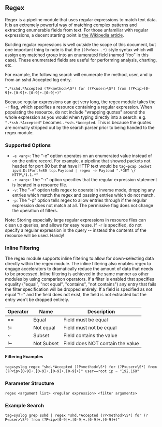 ## Regex

Regex is a pipeline module that uses regular expressions to match text data. It is an extremely powerful way of matching complex patterns and extracting enumerable fields from text. For those unfamiliar with regular expressions, a decent starting point is [the Wikipedia article](https://en.wikipedia.org/wiki/Regular_expression).

Building regular expressions is well outside the scope of this document, but one important thing to note is that the `(?P<foo> .*)` style syntax which will assign any matched group into an enumerated field (named “foo” in this case). These enumerated fields are useful for performing analysis, charting, etc.

For example, the following search will enumerate the method, user, and ip from an sshd Accepted log entry.

```
".*sshd.*Accepted (?P<method>\S*) for (?P<user>\S*) from (?P<ip>[0-9]+.[0-9]+.[0-9]+.[0-9]+)"
```

Because regular expressions can get very long, the regex module takes the `-r` flag, which specifies a resource containing a regular expression. When populating the resource, do not include "wrapping quotes" around the whole expression as you would when typing directly into a search: e.g. `".*ssh.*Accepted"` becomes `.*ssh.*Accepted`. This is because the quotes are normally stripped out by the search parser prior to being handed to the regex module.

### Supported Options

* `-e <arg>`: The “-e” option operates on an enumerated value instead of on the entire record. For example, a pipeline that showed packets not headed for port 80 but that have HTTP text would be `tag=pcap packet ipv4.DstPort!=80 tcp.Payload | regex -e Payload ".*GET \/ HTTP\/1.1.*"`
* `-r <arg>`: The “-r” option specifies that the regular expression statement is located in a resource file. 
* `-v`: The "-v" option tells regex to operate in inverse mode, dropping any entries which match the regex and passing entries which do not match.
* `-p`: The "-p" option tells regex to allow entries through if the regular expression does not match at all.  The permissive flag does not change the operation of filters.

Note: Storing especially large regular expressions in resource files can clean up queries, and allows for easy reuse.  If `-r` is specified, do not specify a regular expression in the query -- instead the contents of the resource will be used. Handy!

### Inline Filtering

The regex module supports inline filtering to allow for down-selecting data directly within the regex module.  The inline filtering also enables regex to engage accelerators to dramatically reduce the amount of data that needs to be processed.  Inline filtering is achieved in the same manner as other modules by using comparison operators.  If a filter is enabled that specifies equality ("equal", "not equal", "contains", "not contains") any entry that fails the filter specification will be dropped entirely.  If a field is specified as not equal "!=" and the field does not exist, the field is not extracted but the entry won't be dropped entirely.


| Operator | Name | Description |
|----------|------|-------------|
| == | Equal | Field must be equal
| != | Not equal | Field must not be equal
| ~ | Subset | Field contains the value
| !~ | Not Subset | Field does NOT contain the value

#### Filtering Examples

```
tag=syslog regex "shd.*Accepted (?P<method>\S*) for (?P<user>\S*) from (?P<ip>[0-9]+.[0-9]+.[0-9]+.[0-9]+)" user==root ip ~ "192.168"
```

### Parameter Structure
```
regex <argument list> <regular expression> <filter arguments>
```
### Example Search
```
tag=syslog grep sshd | regex *shd.*Accepted (?P<method>\S*) for (?P<user>\S*) from (?P<ip>[0-9]+.[0-9]+.[0-9]+.[0-9]+)"
```
